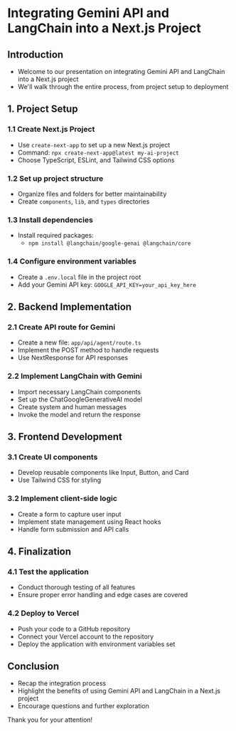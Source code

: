 # Integrating Gemini API and LangChain into a Next.js Project

## Introduction
- Welcome to our presentation on integrating Gemini API and LangChain into a Next.js project
- We'll walk through the entire process, from project setup to deployment

## 1. Project Setup

### 1.1 Create Next.js Project
- Use `create-next-app` to set up a new Next.js project
- Command: `npx create-next-app@latest my-ai-project`
- Choose TypeScript, ESLint, and Tailwind CSS options

### 1.2 Set up project structure
- Organize files and folders for better maintainability
- Create `components`, `lib`, and `types` directories

### 1.3 Install dependencies
- Install required packages:
  - `npm install @langchain/google-genai @langchain/core`

### 1.4 Configure environment variables
- Create a `.env.local` file in the project root
- Add your Gemini API key: `GOOGLE_API_KEY=your_api_key_here`

## 2. Backend Implementation

### 2.1 Create API route for Gemini
- Create a new file: `app/api/agent/route.ts`
- Implement the POST method to handle requests
- Use NextResponse for API responses

### 2.2 Implement LangChain with Gemini
- Import necessary LangChain components
- Set up the ChatGoogleGenerativeAI model
- Create system and human messages
- Invoke the model and return the response

## 3. Frontend Development

### 3.1 Create UI components
- Develop reusable components like Input, Button, and Card
- Use Tailwind CSS for styling

### 3.2 Implement client-side logic
- Create a form to capture user input
- Implement state management using React hooks
- Handle form submission and API calls

## 4. Finalization

### 4.1 Test the application
- Conduct thorough testing of all features
- Ensure proper error handling and edge cases are covered

### 4.2 Deploy to Vercel
- Push your code to a GitHub repository
- Connect your Vercel account to the repository
- Deploy the application with environment variables set

## Conclusion
- Recap the integration process
- Highlight the benefits of using Gemini API and LangChain in a Next.js project
- Encourage questions and further exploration

Thank you for your attention!
